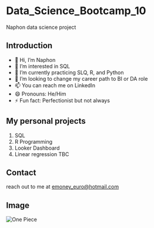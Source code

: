 # Data_Science_Bootcamp_10
Naphon data science project

## Introduction
- 👋 Hi, I’m Naphon
- 👀 I’m interested in SQL
- 🌱 I’m currently practicing SLQ, R, and Python
- 💞️ I’m looking to change my career path to BI or DA role
- 📫 You can reach me on LinkedIn
- 😄 Pronouns: He/Him
- ⚡ Fun fact: Perfectionist but not always

## My personal projects
1. SQL
2. R Programming
3. Looker Dashboard
4. Linear regression TBC

## Contact
reach out to me at emoney_euro@hotmail.com

## Image
![One Piece](https://static1.srcdn.com/wordpress/wp-content/uploads/2023/03/vegapunk-and-his-satellites-in-one-piece.jpg)
